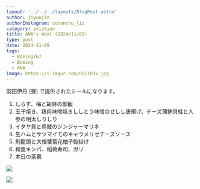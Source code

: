 ```yaml
---
layout: '../../../layouts/BlogPost.astro'
author: jiyuujin
authorInstagram: soranchu_liz
category: aviation
title: ANA's meal (2024/11/09)
type: post
date: 2024-11-09
tags:
  - Boeing767
  - Boeing
  - ANA
image: https://i.imgur.com/UUIiODx.jpg
---
```


羽田伊丹 (昼) で提供されたミールになります。

1. しらす、梅と胡麻の御飯
2. 玉子焼き、鶏肉味噌焼きししとう味噌のせしし唐揚げ、チーズ蒲鉾貝柱と人参の明太しりしり
3. イタヤ貝と鳥賊のジンジャーマリネ
4. 生ハムとサツマイモのキャラメリゼチーズソース
5. 飛龍頭と大根蟹菊花柚子餡掛け
6. 和風キンパ、稲荷寿司、ガリ
7. 本日の茶菓

![](/assets/img/20241109/kinaishoku_1.JPG)

![](/assets/img/20241109/kinaishoku_2.JPG)
